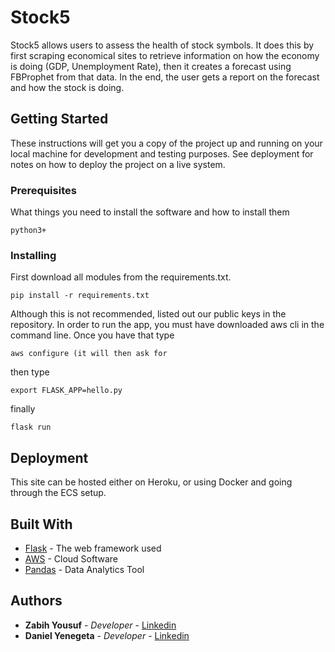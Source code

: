 # Stock5

Stock5 allows users to assess the health of stock symbols. It does this by first scraping economical sites
            to retrieve information on how the economy is doing (GDP, Unemployment Rate), then it
            creates a forecast using FBProphet from that data. In the end, the user gets a report on the forecast and
            how the stock is doing.
## Getting Started

These instructions will get you a copy of the project up and running on your local machine for development and testing purposes. See deployment for notes on how to deploy the project on a live system.

### Prerequisites

What things you need to install the software and how to install them

```
python3+
```

### Installing

First download all modules from the requirements.txt. 
```
pip install -r requirements.txt
```
Although this is not recommended, listed out our public keys in the repository. In order to run the app, you must have downloaded aws cli in the command line. Once you have that type
```
aws configure (it will then ask for 
```
then type 

```
export FLASK_APP=hello.py
```

finally 
```
flask run
```

## Deployment

This site can be hosted either on Heroku, or using Docker and going through the ECS setup. 
## Built With

* [Flask](https://palletsprojects.com/p/flask/) - The web framework used
* [AWS](https://aws.com/) - Cloud Software
* [Pandas](https://pandas.pydata.org/) - Data Analytics Tool

## Authors

* **Zabih Yousuf** - *Developer* - [Linkedin](https://www.linkedin.com/in/zabihyousuf/)
* **Daniel Yenegeta** - *Developer* - [Linkedin](https://www.linkedin.com/in/daniel-yenegeta/)

